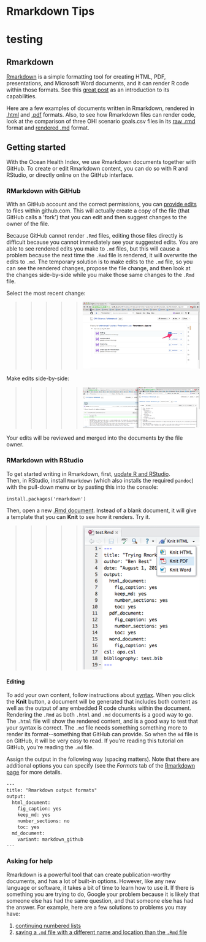 # Rmarkdown Tips
# testing

## Rmarkdown
[Rmarkdown](http://rmarkdown.rstudio.com/) is a simple formatting tool for creating HTML, PDF, presentations, and Microsoft Word documents, and it can render R code within those formats. See this [great post](https://github.com/bbest/rmarkdown-example#writing-with-rmarkdown) as an introduction to its capabilities.  
  
Here are a few examples of documents written in Rmarkdown, rendered in [.html](file:///Library/Frameworks/R.framework/Versions/3.1/Resources/library/dplyr/doc/introduction.html) and [.pdf](http://cran.r-project.org/web/packages/dplyr/dplyr.pdf) formats. Also, to see how Rmarkdown files can render code, look at the comparison of three OHI scenario goals.csv files in its [raw .rmd](https://github.com/OHI-Science/ohi-global/blob/master/table_goal_inputs.rmd) format and [rendered .md](https://github.com/OHI-Science/ohi-global/blob/master/table_goal_inputs.md) format.  


## Getting started
With the Ocean Health Index, we use Rmarkdown documents together with GitHub. To create or edit Rmarkdown content, you can do so with R and RStudio, or directly online on the GitHub interface.

### RMarkdown with GitHub

With an GitHub account and the correct permissions, you can [provide edits](https://help.github.com/articles/editing-files-in-another-user-s-repository) to files within github.com. This will actually create a copy of the file (that GitHub calls a 'fork') that you can edit and then suggest changes to the owner of the file. 

Because GitHub cannot render `.Rmd` files, editing those files directly is difficult because you cannot immediately see your suggested edits. You are able to see rendered edits you make to `.md` files, but this will cause a problem because the next time the `.Rmd` file is rendered, it will overwrite the edits to `.md`. The temporary solution is to make edits to the `.md` file, so you can see the rendered changes, propose the file change, and then look at the changes side-by-side while you make those same changes to the `.Rmd` file. 

Select the most recent change:

   > > > > > ![](./fig/github_editing2_sk.png)  
  
Make edits side-by-side:
  
   > > > > > ![](./fig/github_editing.png)  
  
Your edits will be reviewed and merged into the documents by the file owner.

### RMarkdown with RStudio

To get started writing in Rmarkdown, first, [update R and RStudio](https://github.com/OHI-Science/ohimanual/blob/master/tutorials/accessing_a_repo/accessing_a_repo.md#getting-started).  
Then, in RStudio, install `Rmarkdown` (which also installs the required `pandoc`) with the pull-down menu or by pasting this into the console:

```
install.packages('rmarkdown')
```
  
Then, open a new [.Rmd document](https://github.com/bbest/rmarkdown-example#process). Instead of a blank document, it will give a template that you can **Knit** to see how it renders. Try it.  

   > > > > > ![](./fig/rstudio_knit-button.png)  

#### Editing

To add your own content, follow instructions about [syntax](http://rmarkdown.rstudio.com/authoring_basics.html). When you click the **Knit** button, a document will be generated that includes both content as well as the output of any embedded R code chunks within the document. Rendering the `.Rmd` as both `.html` and `.md` documents is a good way to go. The `.html` file will show the rendered content, and is a good way to test that your syntax is correct. The `.md` file needs something something more to render its format--something that GitHub can provide. So when the `md` file is on GitHub, it will be very easy to read. If you're reading this tutorial on GitHub, you're reading the `.md` file. 
  
Assign the output in the following way (spacing matters). Note that there are additional options you can specify (see the *Formats* tab of the [Rmarkdown page](http://rmarkdown.rstudio.com/) for more details.  
  
```
---
title: "Rmarkdown output formats"
output: 
  html_document:
    fig_caption: yes
    keep_md: yes
    number_sections: no
    toc: yes
  md_document:
    variant: markdown_github
---
```  
  
### Asking for help  
Rmarkdown is a powerful tool that can create publication-worthy documents, and has a lot of built-in options. However, like any new language or software, it takes a bit of time to learn how to use it. If there is something you are trying to do, Google your problem because it is likely that someone else has had the same question, and that someone else has had the answer. For example, here are a few solutions to problems you may have: 

1. [continuing numbered lists](http://stackoverflow.com/questions/18088955/markdown-continue-numbered-list)
2. [saving a `.md` file with a different name and location than the `.Rmd` file](http://stackoverflow.com/questions/19989325/knit-rmd-file-to-md-and-save-the-md-file-one-level-up-with-a-different-name)

